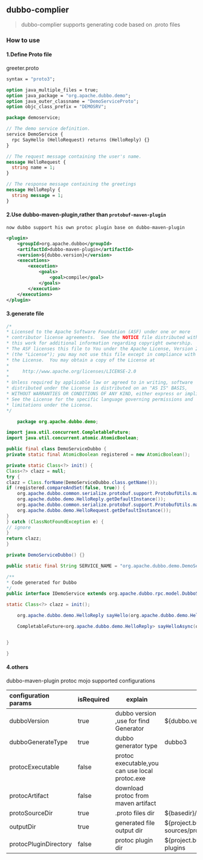 ## dubbo-complier

> dubbo-complier supports generating code based on .proto files

### How to use 

#### 1.Define Proto file

greeter.proto
```protobuf
syntax = "proto3";

option java_multiple_files = true;
option java_package = "org.apache.dubbo.demo";
option java_outer_classname = "DemoServiceProto";
option objc_class_prefix = "DEMOSRV";

package demoservice;

// The demo service definition.
service DemoService {
  rpc SayHello (HelloRequest) returns (HelloReply) {}
}

// The request message containing the user's name.
message HelloRequest {
  string name = 1;
}

// The response message containing the greetings
message HelloReply {
  string message = 1;
}

```

#### 2.Use dubbo-maven-plugin,rather than ```protobuf-maven-plugin```

    now dubbo support his own protoc plugin base on dubbo-maven-plugin

```xml
<plugin>
    <groupId>org.apache.dubbo</groupId>
    <artifactId>dubbo-maven-plugin</artifactId>
    <version>${dubbo.version}</version>
    <executions>
        <execution>
            <goals>
                <goal>compile</goal>
            </goals>
        </execution>
    </executions>
</plugin>
```

#### 3.generate file

```java
/*
* Licensed to the Apache Software Foundation (ASF) under one or more
* contributor license agreements.  See the NOTICE file distributed with
* this work for additional information regarding copyright ownership.
* The ASF licenses this file to You under the Apache License, Version 2.0
* (the "License"); you may not use this file except in compliance with
* the License.  You may obtain a copy of the License at
*
*     http://www.apache.org/licenses/LICENSE-2.0
*
* Unless required by applicable law or agreed to in writing, software
* distributed under the License is distributed on an "AS IS" BASIS,
* WITHOUT WARRANTIES OR CONDITIONS OF ANY KIND, either express or implied.
* See the License for the specific language governing permissions and
* limitations under the License.
*/

    package org.apache.dubbo.demo;

import java.util.concurrent.CompletableFuture;
import java.util.concurrent.atomic.AtomicBoolean;

public final class DemoServiceDubbo {
private static final AtomicBoolean registered = new AtomicBoolean();

private static Class<?> init() {
Class<?> clazz = null;
try {
clazz = Class.forName(DemoServiceDubbo.class.getName());
if (registered.compareAndSet(false, true)) {
    org.apache.dubbo.common.serialize.protobuf.support.ProtobufUtils.marshaller(
    org.apache.dubbo.demo.HelloReply.getDefaultInstance());
    org.apache.dubbo.common.serialize.protobuf.support.ProtobufUtils.marshaller(
    org.apache.dubbo.demo.HelloRequest.getDefaultInstance());
}
} catch (ClassNotFoundException e) {
// ignore
}
return clazz;
}

private DemoServiceDubbo() {}

public static final String SERVICE_NAME = "org.apache.dubbo.demo.DemoService";

/**
* Code generated for Dubbo
*/
public interface IDemoService extends org.apache.dubbo.rpc.model.DubboStub {

static Class<?> clazz = init();

    org.apache.dubbo.demo.HelloReply sayHello(org.apache.dubbo.demo.HelloRequest request);

    CompletableFuture<org.apache.dubbo.demo.HelloReply> sayHelloAsync(org.apache.dubbo.demo.HelloRequest request);


}

}

```

#### 4.others

dubbo-maven-plugin protoc mojo supported configurations

| configuration params  | isRequired | explain                                        | default                                                    | eg                                                                         |
|:----------------------|------------|------------------------------------------------|------------------------------------------------------------|----------------------------------------------------------------------------|
| dubboVersion          | true       | dubbo version ,use for find Generator          | ${dubbo.version}                                           | 3.3.0                                                                      |
| dubboGenerateType     | true       | dubbo generator type                           | dubbo3                                                     | grpc                                                                       |
| protocExecutable      | false      | protoc executable,you can use local protoc.exe |                                                            | protoc                                                                     |
| protocArtifact        | false      | download protoc from maven artifact            |                                                            | com.google.protobuf:protoc:${protoc.version}:exe:${os.detected.classifier} |
| protoSourceDir        | true       | .proto files dir                               | ${basedir}/src/main/proto                                  | ./proto                                                                    |
| outputDir             | true       | generated file output dir                      | ${project.build.directory}/generated-sources/protobuf/java | ${basedir}/src/main/java                                                   |
| protocPluginDirectory | false      | protoc plugin dir                              | ${project.build.directory}/protoc-plugins                  | ./target/protoc-plugins                                                    |


​    
